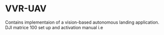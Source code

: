 # VVR-UAV
Contains implementaion of a vision-based autonomous landing application. DJI matrice 100 set up and activation manual i.e
